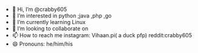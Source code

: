 - 👋 Hi, I’m @crabby605
- 👀 I’m interested in python ;java ,php ,go
- 🌱 I’m currently learning Linux
- 💞️ I’m looking to collaborate on 
- 📫 How to reach me instagram: Vihaan.pi( a duck pfp) reddit:crabby605
- 😄 Pronouns: he/him/his

<!---
crabby605/crabby605 is a ✨ special ✨ repository because its `README.md` (this file) appears on your GitHub profile.
You can click the Preview link to take a look at your changes.
--->
